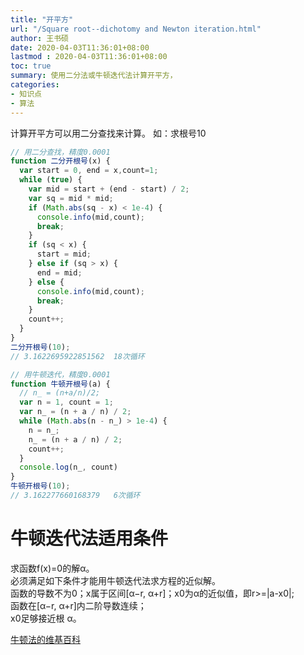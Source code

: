 ```yaml
---
title: "开平方"
url: "/Square root--dichotomy and Newton iteration.html"
author: 王书硕
date: 2020-04-03T11:36:01+08:00
lastmod : 2020-04-03T11:36:01+08:00
toc: true
summary: 使用二分法或牛顿迭代法计算开平方，
categories:
- 知识点
- 算法
---
```


计算开平方可以用二分查找来计算。
如：求根号10
```js
// 用二分查找，精度0.0001
function 二分开根号(x) {
  var start = 0, end = x,count=1;
  while (true) {
    var mid = start + (end - start) / 2;
    var sq = mid * mid;
    if (Math.abs(sq - x) < 1e-4) {
      console.info(mid,count);
      break;
    }
    if (sq < x) {
      start = mid;
    } else if (sq > x) {
      end = mid;
    } else {
      console.info(mid,count);
      break;
    }
    count++;
  }
}
二分开根号(10);
// 3.1622695922851562  18次循环
```

```js
// 用牛顿迭代，精度0.0001
function 牛顿开根号(a) {
  // n_ = (n+a/n)/2;
  var n = 1, count = 1;
  var n_ = (n + a / n) / 2;
  while (Math.abs(n - n_) > 1e-4) {
    n = n_;
    n_ = (n + a / n) / 2;
    count++;
  }
  console.log(n_, count)
}
牛顿开根号(10);
// 3.162277660168379   6次循环
```
# 牛顿迭代法适用条件
求函数f(x)=0的解α。  
必须满足如下条件才能用牛顿迭代法求方程的近似解。  
函数的导数不为0；x属于区间[α−r, α+r]；x0为α的近似值，即r>=|a-x0|;  
函数在[α−r, α+r]内二阶导数连续；  
x0足够接近根 α。  

[牛顿法的维基百科](https://zh.wikipedia.org/wiki/牛顿法)